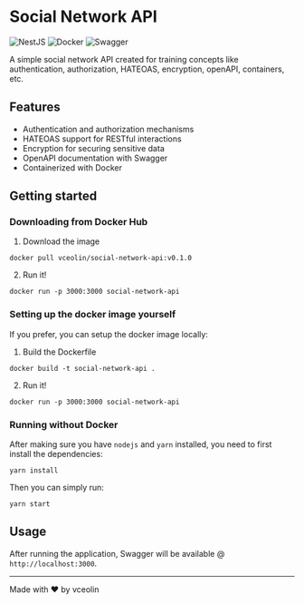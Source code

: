 # Social Network API

![NestJS](https://img.shields.io/badge/nestjs-%23E0234E.svg?style=for-the-badge&logo=nestjs&logoColor=white)
![Docker](https://img.shields.io/badge/docker-%230db7ed.svg?style=for-the-badge&logo=docker&logoColor=white)
![Swagger](https://img.shields.io/badge/-Swagger-%23Clojure?style=for-the-badge&logo=swagger&logoColor=white)

A simple social network API created for training concepts like authentication, authorization, HATEOAS, encryption, openAPI, containers, etc.

## Features

- Authentication and authorization mechanisms
- HATEOAS support for RESTful interactions
- Encryption for securing sensitive data
- OpenAPI documentation with Swagger
- Containerized with Docker

## Getting started

### Downloading from Docker Hub

1. Download the image

```
docker pull vceolin/social-network-api:v0.1.0
```

2. Run it!

```
docker run -p 3000:3000 social-network-api
```

### Setting up the docker image yourself

If you prefer, you can setup the docker image locally:

1. Build the Dockerfile

```
docker build -t social-network-api .
```

2. Run it!

```
docker run -p 3000:3000 social-network-api
```

### Running without Docker

After making sure you have `nodejs` and `yarn` installed, you need to first install the dependencies:

```
yarn install
```

Then you can simply run:

```
yarn start
```

## Usage

After running the application, Swagger will be available @ `http://localhost:3000`.

---

Made with ❤️ by vceolin
